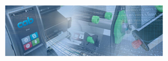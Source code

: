 ![Welcome to cab Produkttechnik Github Projects.](https://github.com/cab-product-marking/.github/blob/main/images/cab-github-banner.jpg)
